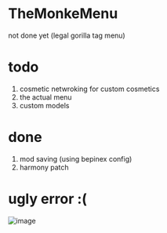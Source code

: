 # TheMonkeMenu

not done yet (legal gorilla tag menu)

# todo
1. cosmetic netwroking for custom cosmetics
2. the actual menu
3. custom models

# done
1. mod saving (using bepinex config)
2. harmony patch

# ugly error :(
![image](https://github.com/RiceGM/TheMonkeMenu/assets/122515661/0c1f0328-5818-47e3-a99f-eca45f91e46c)
